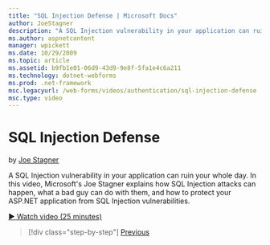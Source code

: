 ```yaml
---
title: "SQL Injection Defense | Microsoft Docs"
author: JoeStagner
description: "A SQL Injection vulnerability in your application can ruin your whole day. In this video, Microsoft’s Joe Stagner explains how SQL Injection attacks can happ..."
ms.author: aspnetcontent
manager: wpickett
ms.date: 10/29/2009
ms.topic: article
ms.assetid: b9fb1e01-06d9-43d9-9e8f-5fa1e4c6a211
ms.technology: dotnet-webforms
ms.prod: .net-framework
msc.legacyurl: /web-forms/videos/authentication/sql-injection-defense
msc.type: video
---
```

SQL Injection Defense
====================
by [Joe Stagner](https://github.com/JoeStagner)

A SQL Injection vulnerability in your application can ruin your whole day. In this video, Microsoft's Joe Stagner explains how SQL Injection attacks can happen, what a bad guy can do with them, and how to protect your ASP.NET application from SQL Injection vulnerabilities.

[&#9654; Watch video (25 minutes)](https://channel9.msdn.com/Blogs/ASP-NET-Site-Videos/sql-injection-defense)

>[!div class="step-by-step"]
[Previous](creating-inactive-users.md)